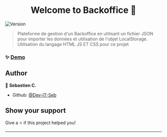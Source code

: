 <h1 align="center">Welcome to Backoffice 👋</h1>
<p>
  <img alt="Version" src="https://img.shields.io/badge/version-1.0-blue.svg?cacheSeconds=2592000" />
</p>

> Plateforme de gestion d'un Backoffice en utilisant un fichier JSON pour importer les données et utilisation de l'objet LocalStorage.  
> Utilisation du langage HTML JS ET CSS pour ce projet

### ✨ [Demo](https://dev-it-seb.github.io/Backoffice/)

## Author

👤 **Sebastien C.**

* Github: [@Dev-IT-Seb](https://github.com/Dev-IT-Seb)

## Show your support

Give a ⭐️ if this project helped you!

***